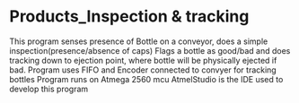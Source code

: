 # Products_Inspection & tracking
This program senses presence of Bottle on a conveyor, does a simple inspection(presence/absence of caps)
Flags a bottle as good/bad and does tracking down to ejection point, where bottle will be physically 
ejected if bad.
Program uses FIFO and Encoder connected to convyer for tracking bottles
Program runs on Atmega 2560 mcu 
AtmelStudio is the IDE used to develop this program


